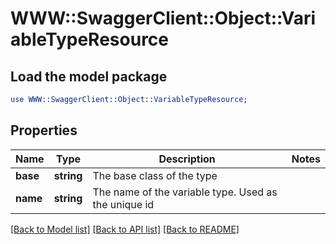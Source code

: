 # WWW::SwaggerClient::Object::VariableTypeResource

## Load the model package
```perl
use WWW::SwaggerClient::Object::VariableTypeResource;
```

## Properties
Name | Type | Description | Notes
------------ | ------------- | ------------- | -------------
**base** | **string** | The base class of the type | 
**name** | **string** | The name of the variable type. Used as the unique id | 

[[Back to Model list]](../README.md#documentation-for-models) [[Back to API list]](../README.md#documentation-for-api-endpoints) [[Back to README]](../README.md)


